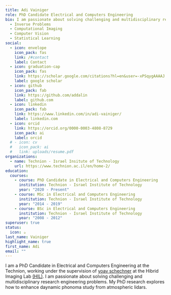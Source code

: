 ```yaml
---
title: Adi Vainiger
role: PhD Candidate Electrical and Computers Engineering
bio: I am passionate about solving challenging and multidisciplinary research engineering problems.
  - Inverse Problems
  - Computational Imaging
  - Computer Vision
  - Statistical Learning
social:
  - icon: envelope
    icon_pack: fas
    link: /#contact
    label: Contact
  - icon: graduation-cap
    icon_pack: fas
    link: https://scholar.google.com/citations?hl=en&user=-xPSqygAAAAJ
    label: google scholar
  - icon: github
    icon_pack: fab
    link: https://github.com/addalin
    label: github.com
  - icon: linkedin
    icon_pack: fab
    link: https://www.linkedin.com/in/adi-vainiger/
    label: linkedin.com
  - icon: orcid
    link: https://orcid.org/0000-0003-4808-8729
    icon_pack: ai
    label: orcid
  # - icon: cv
  #   icon_pack: ai
  #   link: uploads/resume.pdf
organizations:
  - name: Technion - Israel Insitute of Technology
    url: https://www.technion.ac.il/en/home-2/
education:
  courses:
    - course: PhD Candidate in Electrical and Computers Engineering
      institution: Technion - Israel Institute of Technology
      year: "2020 - Present"
    - course: MSc in Electrical and Computers Engineering
      institution: Technion - Israel Institute of Technology
      year: "2014 - 2019"
    - course: BSc in Electrical and Computers Engineering
      institution: Technion - Israel Institute of Technology
      year: "2008 - 2012"
superuser: true
status:
  icon: ☕️
last_name: Vainiger
highlight_name: true
first_name: Adi
email: ""
---
```

I am a PhD Candidate in Electrical and Computers Engineering at the Technion, working under the supervision of [yoav schechner](https://webee.technion.ac.il/people/yoav/) at the Hibrid Imaging Lab [(HIL)](https://webee.technion.ac.il/people/yoav/lab-and-group/).
I am passionate about solving challenging and multidisciplinary research engineering problems. My PhD research explores how to enhance daynamic phonoma study from atmospheric lidars.
